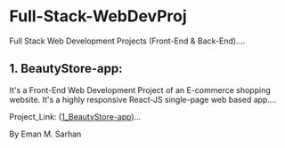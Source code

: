 # Full-Stack-WebDevProj
Full Stack Web Development Projects (Front-End &amp; Back-End)....

## 1. BeautyStore-app:
It's a Front-End Web Development Project of an E-commerce shopping website. 
It's a highly responsive React-JS single-page web based app....

Project_Link: ([1_BeautyStore-app](1_BeautyStore-app))...

By Eman M. Sarhan
